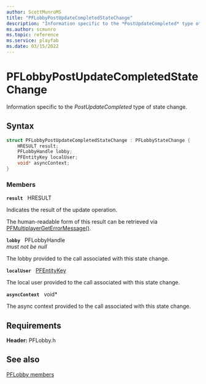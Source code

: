 ```yaml
---
author: ScottMunroMS
title: "PFLobbyPostUpdateCompletedStateChange"
description: "Information specific to the *PostUpdateCompleted* type of state change."
ms.author: scmunro
ms.topic: reference
ms.service: playfab
ms.date: 03/15/2022
---
```


# PFLobbyPostUpdateCompletedStateChange  

Information specific to the *PostUpdateCompleted* type of state change.  

## Syntax  
  
```cpp
struct PFLobbyPostUpdateCompletedStateChange : PFLobbyStateChange {  
    HRESULT result;  
    PFLobbyHandle lobby;  
    PFEntityKey localUser;  
    void* asyncContext;  
}  
```
  
### Members  
  
**`result`** &nbsp; HRESULT  
  
Indicates the result of the update operation.
  
The human-readable form of this result can be retrieved via [PFMultiplayerGetErrorMessage()](../../pfmultiplayer/functions/pfmultiplayergeterrormessage.md).
  
**`lobby`** &nbsp; PFLobbyHandle  
*must not be null*  
  
The lobby provided to the call associated with this state change.
  
**`localUser`** &nbsp; [PFEntityKey](../../pfmultiplayer/pfentitykey_clientsdk.md)  
  
The local user provided to the call associated with this state change.
  
**`asyncContext`** &nbsp; void*  
  
The async context provided to the call associated with this state change.
  
  
## Requirements  
  
**Header:** PFLobby.h
  
## See also  
[PFLobby members](../pflobby_members.md)  

  
  
